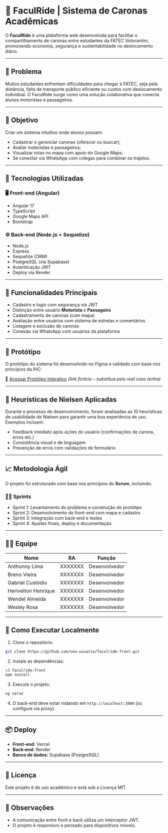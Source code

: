 
# 🚗 FaculRide | Sistema de Caronas Acadêmicas

O **FaculRide** é uma plataforma web desenvolvida para facilitar o compartilhamento de caronas entre estudantes da FATEC Votorantim, promovendo economia, segurança e sustentabilidade no deslocamento diário.

---

## 🧩 Problema

Muitos estudantes enfrentam dificuldades para chegar à FATEC, seja pela distância, falta de transporte público eficiente ou custos com deslocamento individual. O FaculRide surge como uma solução colaborativa que conecta alunos motoristas e passageiros.

---

## 🎯 Objetivo

Criar um sistema intuitivo onde alunos possam:

- Cadastrar e gerenciar caronas (oferecer ou buscar);
- Avaliar motoristas e passageiros;
- Visualizar rotas no mapa com apoio do Google Maps;
- Se conectar via WhatsApp com colegas para combinar os trajetos.

---

## 🧪 Tecnologias Utilizadas

### 🖥️ Front-end (Angular)
- Angular 17
- TypeScript
- Google Maps API
- Bootstrap

### ⚙️ Back-end (Node.js + Sequelize)
- Node.js
- Express
- Sequelize (ORM)
- PostgreSQL (via Supabase)
- Autenticação JWT
- Deploy via Render

---

## 🔐 Funcionalidades Principais

- Cadastro e login com segurança via JWT
- Distinção entre usuário **Motorista** e **Passageiro**
- Cadastramento de caronas (com mapa)
- Avaliação entre usuários com sistema de estrelas e comentários
- Listagem e exclusão de caronas
- Conexão via WhatsApp com usuários da plataforma

---

## 📱 Protótipo

O protótipo do sistema foi desenvolvido no Figma e validado com base nos princípios da IHC:

📎 [Acessar Protótipo Interativo](https://www.figma.com/proto/...) *(link fictício – substitua pelo real caso tenha)*

---

## 🧠 Heurísticas de Nielsen Aplicadas

Durante o processo de desenvolvimento, foram analisadas as 10 heurísticas de usabilidade de Nielsen para garantir uma boa experiência de uso. Exemplos incluem:

- Feedback imediato após ações do usuário (confirmações de carona, erros etc.)
- Consistência visual e de linguagem
- Prevenção de erros com validações de formulário

---

## 📈 Metodologia Ágil

O projeto foi estruturado com base nos princípios do **Scrum**, incluindo:

### 🏃‍♂️ Sprints
- Sprint 1: Levantamento do problema e construção do protótipo
- Sprint 2: Desenvolvimento do front-end com mapa e cadastro
- Sprint 3: Integração com back-end e testes
- Sprint 4: Ajustes finais, deploy e documentação

---

## 👨‍💻 Equipe

| Nome | RA | Função |
|------|----|--------|
| Anthonny Lima | XXXXXXX | Desenvolvedor |
| Breno Vieira | XXXXXXX | Desenvolvedor |
| Gabriel Custódio | XXXXXXX | Desenvolvedor |
| Herivelton Henrique | XXXXXXX | Desenvolvedor |
| Wendel Almeida | XXXXXXX | Desenvolvedor |
| Wesley Rosa | XXXXXXX | Desenvolvedor |

---

## 🚀 Como Executar Localmente

1. Clone o repositório:

```bash
git clone https://github.com/seu-usuario/faculride-front.git
```

2. Instale as dependências:

```bash
cd faculride-front
npm install
```

3. Execute o projeto:

```bash
ng serve
```

4. O back-end deve estar rodando em `http://localhost:3000` (ou configure via proxy).

---

## 📦 Deploy

- **Front-end:** Vercel
- **Back-end:** Render
- **Banco de dados:** Supabase (PostgreSQL)

---

## 📄 Licença

Este projeto é de uso acadêmico e está sob a Licença MIT.

---

## 📌 Observações

- A comunicação entre front e back utiliza um interceptor JWT.
- O projeto é responsivo e pensado para dispositivos móveis.
